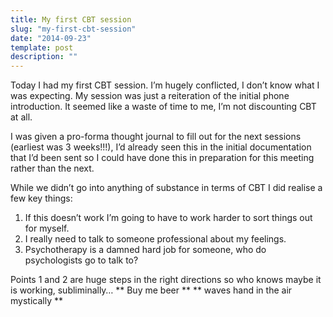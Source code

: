 ```yaml
---
title: My first CBT session
slug: "my-first-cbt-session"
date: "2014-09-23"
template: post
description: ""
---
```

Today I had my first CBT session. I’m hugely conflicted, I don’t know what I was expecting. My session was just a reiteration of the initial phone introduction. It seemed like a waste of time to me, I’m not discounting CBT at all.

I was given a pro-forma thought journal to fill out for the next sessions (earliest was 3 weeks!!!), I’d already seen this in the initial documentation that I’d been sent so I could have done this in preparation for this meeting rather than the next.

While we didn’t go into anything of substance in terms of CBT I did realise a few key things:

1. If this doesn’t work I’m going to have to work harder to sort things out for myself.
2. I really need to talk to someone professional about my feelings.
3. Psychotherapy is a damned hard job for someone, who do psychologists go to talk to?

Points 1 and 2 are huge steps in the right directions so who knows maybe it is working, subliminally… ** Buy me beer ** ** waves hand in the air mystically **
